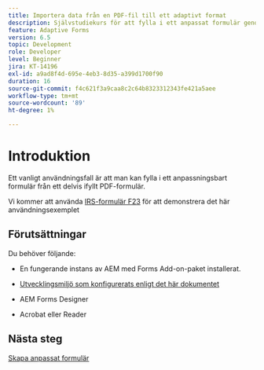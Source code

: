 ```yaml
---
title: Importera data från en PDF-fil till ett adaptivt format
description: Självstudiekurs för att fylla i ett anpassat formulär genom att importera en PDF-fil
feature: Adaptive Forms
version: 6.5
topic: Development
role: Developer
level: Beginner
jira: KT-14196
exl-id: a9ad8f4d-695e-4eb3-8d35-a399d1700f90
duration: 16
source-git-commit: f4c621f3a9caa8c2c64b8323312343fe421a5aee
workflow-type: tm+mt
source-wordcount: '89'
ht-degree: 1%

---
```


# Introduktion

Ett vanligt användningsfall är att man kan fylla i ett anpassningsbart formulär från ett delvis ifyllt PDF-formulär.

Vi kommer att använda [IRS-formulär F23](./assets/f23.pdf) för att demonstrera det här användningsexemplet

## Förutsättningar

Du behöver följande:

* En fungerande instans av AEM med Forms Add-on-paket installerat.

* [Utvecklingsmiljö som konfigurerats enligt det här dokumentet](https://experienceleague.adobe.com/docs/experience-manager-learn/forms/creating-your-first-osgi-bundle/create-your-first-osgi-bundle.html)

* AEM Forms Designer

* Acrobat eller Reader

## Nästa steg

[Skapa anpassat formulär](./create-adaptive-form.md)
